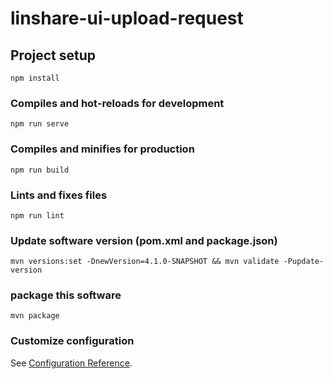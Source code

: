 # linshare-ui-upload-request

## Project setup
```
npm install
```

### Compiles and hot-reloads for development
```
npm run serve
```

### Compiles and minifies for production
```
npm run build
```

### Lints and fixes files
```
npm run lint
```

### Update software version (pom.xml and package.json)
```
mvn versions:set -DnewVersion=4.1.0-SNAPSHOT && mvn validate -Pupdate-version
```

### package this software
```
mvn package
```

### Customize configuration
See [Configuration Reference](https://cli.vuejs.org/config/).
